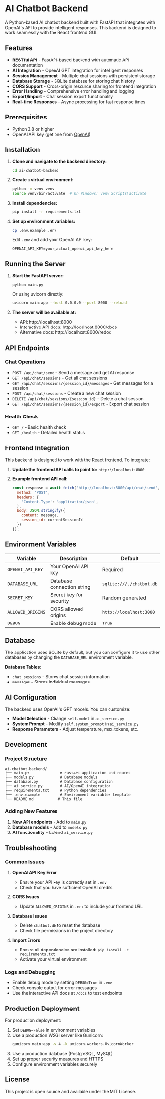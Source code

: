 # AI Chatbot Backend

A Python-based AI chatbot backend built with FastAPI that integrates with OpenAI's API to provide intelligent responses. This backend is designed to work seamlessly with the React frontend GUI.

## Features

- **RESTful API** - FastAPI-based backend with automatic API documentation
- **AI Integration** - OpenAI GPT integration for intelligent responses
- **Session Management** - Multiple chat sessions with persistent storage
- **Database Storage** - SQLite database for storing chat history
- **CORS Support** - Cross-origin resource sharing for frontend integration
- **Error Handling** - Comprehensive error handling and logging
- **Export/Import** - Chat session export functionality
- **Real-time Responses** - Async processing for fast response times

## Prerequisites

- Python 3.8 or higher
- OpenAI API key (get one from [OpenAI](https://platform.openai.com/))

## Installation

1. **Clone and navigate to the backend directory:**
   ```bash
   cd ai-chatbot-backend
   ```

2. **Create a virtual environment:**
   ```bash
   python -m venv venv
   source venv/bin/activate  # On Windows: venv\Scripts\activate
   ```

3. **Install dependencies:**
   ```bash
   pip install -r requirements.txt
   ```

4. **Set up environment variables:**
   ```bash
   cp .env.example .env
   ```
   
   Edit `.env` and add your OpenAI API key:
   ```env
   OPENAI_API_KEY=your_actual_openai_api_key_here
   ```

## Running the Server

1. **Start the FastAPI server:**
   ```bash
   python main.py
   ```
   
   Or using uvicorn directly:
   ```bash
   uvicorn main:app --host 0.0.0.0 --port 8000 --reload
   ```

2. **The server will be available at:**
   - API: http://localhost:8000
   - Interactive API docs: http://localhost:8000/docs
   - Alternative docs: http://localhost:8000/redoc

## API Endpoints

### Chat Operations
- `POST /api/chat/send` - Send a message and get AI response
- `GET /api/chat/sessions` - Get all chat sessions
- `GET /api/chat/sessions/{session_id}/messages` - Get messages for a session
- `POST /api/chat/sessions` - Create a new chat session
- `DELETE /api/chat/sessions/{session_id}` - Delete a chat session
- `GET /api/chat/sessions/{session_id}/export` - Export chat session

### Health Check
- `GET /` - Basic health check
- `GET /health` - Detailed health status

## Frontend Integration

This backend is designed to work with the React frontend. To integrate:

1. **Update the frontend API calls to point to:** `http://localhost:8000`

2. **Example frontend API call:**
   ```javascript
   const response = await fetch('http://localhost:8000/api/chat/send', {
     method: 'POST',
     headers: {
       'Content-Type': 'application/json',
     },
     body: JSON.stringify({
       content: message,
       session_id: currentSessionId
     })
   });
   ```

## Environment Variables

| Variable | Description | Default |
|----------|-------------|---------|
| `OPENAI_API_KEY` | Your OpenAI API key | Required |
| `DATABASE_URL` | Database connection string | `sqlite:///./chatbot.db` |
| `SECRET_KEY` | Secret key for security | Random generated |
| `ALLOWED_ORIGINS` | CORS allowed origins | `http://localhost:3000` |
| `DEBUG` | Enable debug mode | `True` |

## Database

The application uses SQLite by default, but you can configure it to use other databases by changing the `DATABASE_URL` environment variable.

**Database Tables:**
- `chat_sessions` - Stores chat session information
- `messages` - Stores individual messages

## AI Configuration

The backend uses OpenAI's GPT models. You can customize:

- **Model Selection** - Change `self.model` in `ai_service.py`
- **System Prompt** - Modify `self.system_prompt` in `ai_service.py`
- **Response Parameters** - Adjust temperature, max_tokens, etc.

## Development

### Project Structure
```
ai-chatbot-backend/
├── main.py              # FastAPI application and routes
├── models.py            # Database models
├── database.py          # Database configuration
├── ai_service.py        # AI/OpenAI integration
├── requirements.txt     # Python dependencies
├── .env.example         # Environment variables template
└── README.md           # This file
```

### Adding New Features

1. **New API endpoints** - Add to `main.py`
2. **Database models** - Add to `models.py`
3. **AI functionality** - Extend `ai_service.py`

## Troubleshooting

### Common Issues

1. **OpenAI API Key Error**
   - Ensure your API key is correctly set in `.env`
   - Check that you have sufficient OpenAI credits

2. **CORS Issues**
   - Update `ALLOWED_ORIGINS` in `.env` to include your frontend URL

3. **Database Issues**
   - Delete `chatbot.db` to reset the database
   - Check file permissions in the project directory

4. **Import Errors**
   - Ensure all dependencies are installed: `pip install -r requirements.txt`
   - Activate your virtual environment

### Logs and Debugging

- Enable debug mode by setting `DEBUG=True` in `.env`
- Check console output for error messages
- Use the interactive API docs at `/docs` to test endpoints

## Production Deployment

For production deployment:

1. Set `DEBUG=False` in environment variables
2. Use a production WSGI server like Gunicorn:
   ```bash
   gunicorn main:app -w 4 -k uvicorn.workers.UvicornWorker
   ```
3. Use a production database (PostgreSQL, MySQL)
4. Set up proper security measures and HTTPS
5. Configure environment variables securely

## License

This project is open source and available under the MIT License.